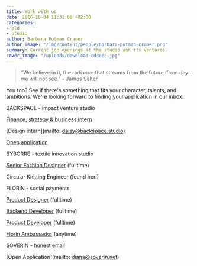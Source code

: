 ```yaml
---
title: Work with us
date: 2016-10-04 11:31:00 +02:00
categories:
- old
- studio
author: Barbara Putman Cramer
author_image: "/img/content/people/barbara-putman-cramer.png"
summary: Current job openings at the studio and its ventures.
cover_image: "/uploads/download-cd30e5.jpg"
---
```


> “We believe in it, the radiance that streams from the future, from days we will not see.” - James Salter

You too? See if there's something that fits your character, talents, and ambitions. We're looking forward to finding your application in our inbox.

BACKSPACE - impact venture studio

[Finance, strategy & business intern](https://backspace.homerun.co/finance-strategy-and-business-internship)

[Design intern](mailto: daisy@backspace.studio)

[Open application](https://backspace.homerun.co/open-application/en/apply)

BYBORRE - textile innovation studio

[Senior Fashion Designer](https://byborre.homerun.co/senior-designer) (fulltime)

Circular Knitting Engineer (found her!)

FLORIN - social payments

[Product Designer](http://jobs.florinapp.com/product-designer/en) (fulltime)

[Backend Developer](http://jobs.florinapp.com/backend-developer) (fulltime)

[Product Developer](http://jobs.florinapp.com/product-developer) (fulltime)

[Florin Ambassador](http://florinapp.com/ambassadeur) (anytime)

SOVERIN - honest email

[Open Application](mailto: diana@soverin.net)